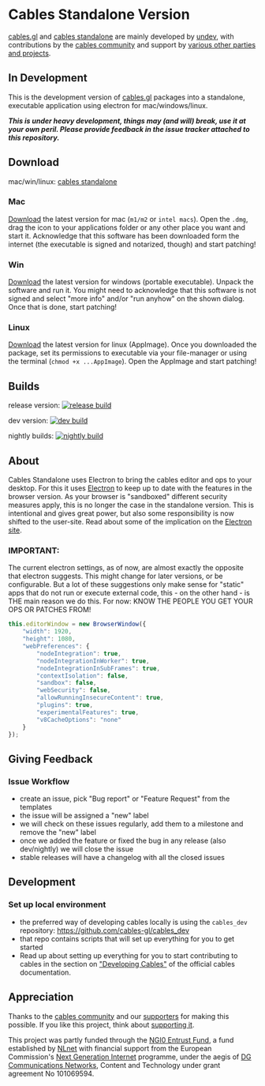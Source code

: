 # Cables Standalone Version

[cables.gl](https://cables.gl) and [cables standalone](https://cables.gl/standalone) are mainly developed by [undev](https://undev.studio/),
with contributions by the [cables community](https://discord.gg/cablesgl) and support by [various other parties and projects](https://cables.gl/support).

## In Development

This is the development version of [cables.gl](https://cables.gl) packages into a standalone, executable application using electron for mac/windows/linux.

***This is under heavy development, things may (and will) break, use it at your own peril. Please provide feedback in
the issue tracker attached to this repository.***

## Download

mac/win/linux: [cables standalone](https://cables.gl/standalone)

### Mac

[Download](https://cables.gl/standalone) the latest version for mac (`m1/m2` or `intel macs`).
Open the `.dmg`, drag the icon to your applications folder or any other place you want and start it. Acknowledge that this software has been
downloaded form the internet (the executable is signed and notarized, though) and start patching!

### Win
[Download](https://cables.gl/standalone) the latest version for windows (portable executable).
Unpack the software and run it. You might need to acknowledge that this software is not signed and select "more info" and/or "run anyhow" on
the shown dialog. Once that is done, start patching!

### Linux
[Download](https://cables.gl/standalone) the latest version for linux (AppImage).
Once you downloaded the package, set its permissions to executable via your file-manager or using the terminal (`chmod +x ...AppImage`).
Open the AppImage and start patching!

## Builds

release version: [![release build](https://github.com/cables-gl/cables_electron/actions/workflows/release.yml/badge.svg)](https://github.com/cables-gl/cables_electron/tags)

dev version: [![dev build](https://github.com/cables-gl/cables_electron/actions/workflows/dev.yml/badge.svg)](https://github.com/cables-gl/cables_electron/releases)

nightly builds: [![nightly build](https://github.com/cables-gl/cables_electron/actions/workflows/nightly.yml/badge.svg)](https://github.com/cables-gl/cables_electron/releases?q=nightly)

## About

Cables Standalone uses Electron to bring the cables editor and ops to your desktop. For this it uses [Electron](https://www.electronjs.org/) to keep up
to date with the features in the browser version. As your browser is "sandboxed" different security measures apply,
this is no longer the case in the standalone version. This is intentional and gives great power, but also some responsibility
is now shifted to the user-site. Read about some of the implication on the [Electron site](https://www.electronjs.org/docs/latest/tutorial/security).

### IMPORTANT:

The current electron settings, as of now, are almost exactly the opposite that electron suggests. This might change for later versions,
or be configurable. But a lot of these suggestions only make sense for "static" apps that do not run or execute external code, this - on
the other hand - is THE main reason we do this. For now: KNOW THE PEOPLE YOU GET YOUR OPS OR PATCHES FROM!

```javascript
this.editorWindow = new BrowserWindow({
    "width": 1920,
    "height": 1080,
    "webPreferences": {
        "nodeIntegration": true,
        "nodeIntegrationInWorker": true,
        "nodeIntegrationInSubFrames": true,
        "contextIsolation": false,
        "sandbox": false,
        "webSecurity": false,
        "allowRunningInsecureContent": true,
        "plugins": true,
        "experimentalFeatures": true,
        "v8CacheOptions": "none"
    }
});
```

## Giving Feedback

### Issue Workflow

- create an issue, pick "Bug report" or "Feature Request" from the templates
- the issue will be assigned a "new" label
- we will check on these issues regularly, add them to a milestone and remove the "new" label
- once we added the feature or fixed the bug in any release (also dev/nightly) we will close the issue
- stable releases will have a changelog with all the closed issues

## Development

### Set up local environment

* the preferred way of developing cables locally is using the `cables_dev` repository: https://github.com/cables-gl/cables_dev
* that repo contains scripts that will set up everything for you to get started
* Read up about setting up everything for you to start contributing to cables in the section on ["Developing Cables"](https://cables.gl/docs/6_1_developing_cables/developing_cables)
  of the official cables documentation.

## Appreciation

Thanks to the [cables community](https://discord.gg/cablesgl) and our [supporters](https://cables.gl/support) for making this possible. If you like this project, think about [supporting it](https://cables.gl/support).

This project was partly funded through the [NGI0 Entrust Fund](https://nlnet.nl/entrust/), a fund established by [NLnet](https://nlnet.nl/) with financial support
from the European Commission's [Next Generation Internet](https://www.ngi.eu/) programme, under the aegis of [DG Communications Networks](https://commission.europa.eu/about-european-commission/departments-and-executive-agencies/communications-networks-content-and-technology_en),
Content and Technology under grant agreement No 101069594.
